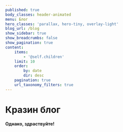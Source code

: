 ```yaml
---
published: true
body_classes: header-animated
menu: Блог
hero_classes: 'parallax, hero-tiny, overlay-light'
blog_url: /blog
show_sidebar: true
show_breadcrumbs: false
show_pagination: true
content:
    items:
        - '@self.children'
    limit: 10
    order:
        by: date
        dir: desc
    pagination: true
    url_taxonomy_filters: true
---
```


# Кразин блог

**Однако, здраствуйте!**